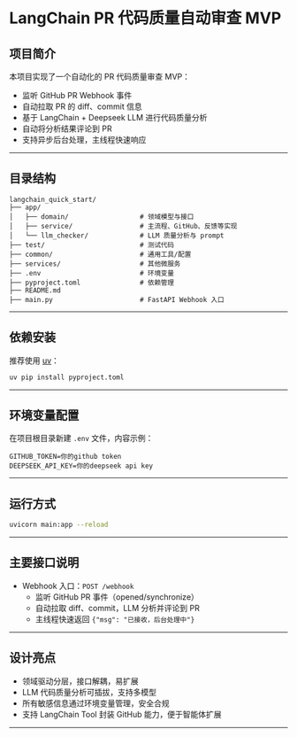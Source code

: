 # LangChain PR 代码质量自动审查 MVP

## 项目简介

本项目实现了一个自动化的 PR 代码质量审查 MVP：
- 监听 GitHub PR Webhook 事件
- 自动拉取 PR 的 diff、commit 信息
- 基于 LangChain + Deepseek LLM 进行代码质量分析
- 自动将分析结果评论到 PR
- 支持异步后台处理，主线程快速响应

---

## 目录结构

```
langchain_quick_start/
├── app/
│   ├── domain/                  # 领域模型与接口
│   ├── service/                 # 主流程、GitHub、反馈等实现
│   └── llm_checker/             # LLM 质量分析与 prompt
├── test/                        # 测试代码
├── common/                      # 通用工具/配置
├── services/                    # 其他微服务
├── .env                         # 环境变量
├── pyproject.toml               # 依赖管理
├── README.md
├── main.py                      # FastAPI Webhook 入口
```

---

## 依赖安装

推荐使用 [uv](https://github.com/astral-sh/uv)：

```bash
uv pip install pyproject.toml
```

---

## 环境变量配置

在项目根目录新建 `.env` 文件，内容示例：
```
GITHUB_TOKEN=你的github token
DEEPSEEK_API_KEY=你的deepseek api key
```

---

## 运行方式

```bash
uvicorn main:app --reload
```

---

## 主要接口说明

- Webhook 入口：`POST /webhook`
  - 监听 GitHub PR 事件（opened/synchronize）
  - 自动拉取 diff、commit，LLM 分析并评论到 PR
  - 主线程快速返回 `{"msg": "已接收，后台处理中"}`

---

## 设计亮点

- 领域驱动分层，接口解耦，易扩展
- LLM 代码质量分析可插拔，支持多模型
- 所有敏感信息通过环境变量管理，安全合规
- 支持 LangChain Tool 封装 GitHub 能力，便于智能体扩展

---
